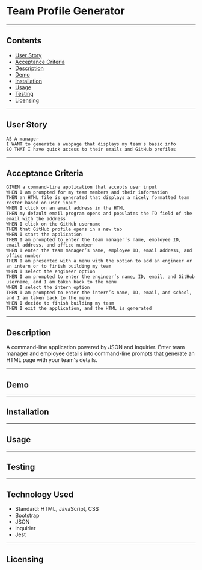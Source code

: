 # Team Profile Generator

---
## Contents

  - [User Story](#user-story)
  - [Acceptance Criteria](#acceptance-criteria)
  - [Description](#description)
  - [Demo](#demo)
  - [Installation](#installation)
  - [Usage](#usage)
  - [Testing](#testing)
  - [Licensing](#licensing)

---
## User Story

    AS A manager
    I WANT to generate a webpage that displays my team's basic info
    SO THAT I have quick access to their emails and GitHub profiles

---
## Acceptance Criteria

    GIVEN a command-line application that accepts user input
    WHEN I am prompted for my team members and their information
    THEN an HTML file is generated that displays a nicely formatted team roster based on user input
    WHEN I click on an email address in the HTML
    THEN my default email program opens and populates the TO field of the email with the address
    WHEN I click on the GitHub username
    THEN that GitHub profile opens in a new tab
    WHEN I start the application
    THEN I am prompted to enter the team manager’s name, employee ID, email address, and office number
    WHEN I enter the team manager’s name, employee ID, email address, and office number
    THEN I am presented with a menu with the option to add an engineer or an intern or to finish building my team
    WHEN I select the engineer option
    THEN I am prompted to enter the engineer’s name, ID, email, and GitHub username, and I am taken back to the menu
    WHEN I select the intern option
    THEN I am prompted to enter the intern’s name, ID, email, and school, and I am taken back to the menu
    WHEN I decide to finish building my team
    THEN I exit the application, and the HTML is generated

---
## Description

A command-line application powered by JSON and Inquirier. Enter team manager and employee details into command-line prompts that generate an HTML page with your team's details. 

---
## Demo

---
## Installation

---
## Usage

---
## Testing

---
## Technology Used

- Standard: HTML, JavaScript, CSS
- Bootstrap
- JSON
- Inquirier
- Jest

---
## Licensing